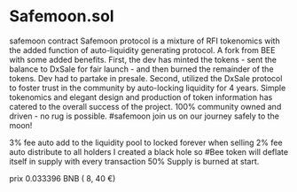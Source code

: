 # Safemoon.sol
safemoon contract
Safemoon protocol is a mixture of RFI tokenomics with the added function of auto-liquidity generating protocol. A fork from BEE with some added benefits.
First, the dev has minted the tokens - sent the balance to DxSale for fair launch - and then burned the remainder of the tokens. Dev had to partake in presale.
Second, utilized the DxSale protocol to foster trust in the community by auto-locking liquidity for 4 years.
Simple tokenomics and elegant design and production of token information has catered to the overall success of the project.
100% community owned and driven - no rug is possible. 
#safemoon join us on our journey safely to the moon!


   3% fee auto add to the liquidity pool to locked forever when selling
   2% fee auto distribute to all holders
   I created a black hole so #Bee token will deflate itself in supply with every transaction
   50% Supply is burned at start.
 
 
 prix 0.033396 BNB ( 8, 40 €)
